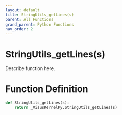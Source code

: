```yaml
---
layout: default
title: StringUtils_getLines(s)
parent: All Functions
grand_parent: Python Functions
nav_order: 2
---
```


# StringUtils_getLines(s)

Describe function here.

# Function Definition

```python
def StringUtils_getLines(s):
    return _VisusKernelPy.StringUtils_getLines(s)
```